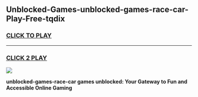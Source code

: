 
## Unblocked-Games-unblocked-games-race-car-Play-Free-tqdix
<h3>
<a href="https://premium76.site?title=unblocked-games-race-car&ref=18A1">CLICK TO PLAY</a></h3>
<hr>

<h3>
<a href="https://premium76.site?title=unblocked-games-race-car&ref=18A1">CLICK 2 PLAY</a>
  
</h3>

<a href="https://premium76.site?title=unblocked-games-race-car&ref=18A1"><img src="https://clearcache.store/games.png"></a>


**unblocked-games-race-car games unblocked: Your Gateway to Fun and Accessible Online Gaming**
